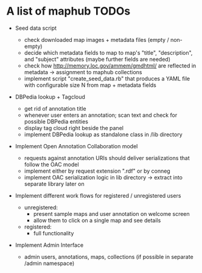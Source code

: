 # A list of maphub TODOs

* Seed data script
	- check downloaded map images + metadata files (empty / non-empty)
	- decide which metadata fields to map to map's "title", "description", and "subject" attributes (maybe further fields are needed)
	- check how http://memory.loc.gov/ammem/gmdhtml/ are reflected in metadata -> assignment to maphub collections
	- implement script "create_seed_data.rb" that produces a YAML file with configurable size N from map + metadata fields

* DBPedia lookup + Tagcloud
	- get rid of annotation title
	- whenever user enters an annotation; scan text and check for possible DBPedia entities
	- display tag cloud right beside the panel
	- implement DBPedia lookup as standalone class in /lib directory
	
* Implement Open Annotation Collaboration model
	- requests against annotation URIs should deliver serializations that follow the OAC model
	- implement either by request extension ".rdf" or by conneg
	- implement OAC serialization logic in lib directory -> extract into separate library later on

* Implement different work flows for registered / unregistered users
	- unregistered:
		- present sample maps and user annotation on welcome screen
		- allow them to click on a single map and see details
	- registered:
		- full functionality
	
* Implement Admin Interface
   	- admin users, annotations, maps, collections (if possible in separate /admin namespace)